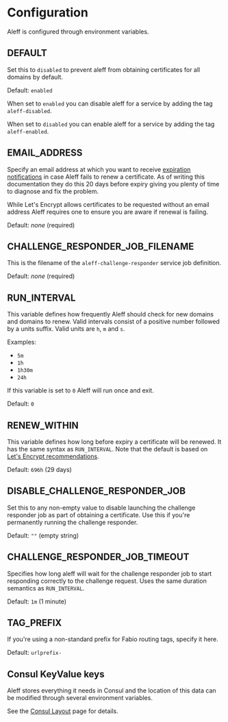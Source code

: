 # Configuration

Aleff is configured through environment variables.

## DEFAULT

Set this to `disabled` to prevent aleff from obtaining certificates for all domains by default.

Default: `enabled`

When set to `enabled` you can disable aleff for a service by adding the tag `aleff-disabled`.

When set to `disabled` you can enable aleff for a service by adding the tag `aleff-enabled`.

## EMAIL_ADDRESS

Specify an email address at which you want to receive [expiration notifications](https://letsencrypt.org/docs/expiration-emails/) in case Aleff fails to renew a certificate. As of writing this documentation they do this 20 days before expiry giving you plenty of time to diagnose and fix the problem.

While Let's Encrypt allows certificates to be requested without an email address Aleff requires one to ensure you are aware if renewal is failing.

Default: _none_ (required)

## CHALLENGE_RESPONDER_JOB_FILENAME

This is the filename of the `aleff-challenge-responder` service job definition.

Default: _none_ (required)

## RUN_INTERVAL

This variable defines how frequently Aleff should check for new domains and domains to renew. Valid intervals consist of a positive number followed by a units suffix. Valid units are `h`, `m` and `s`.

Examples:
* `5m`
* `1h`
* `1h30m`
* `24h`

If this variable is set to `0` Aleff will run once and exit.

Default: `0`

## RENEW_WITHIN

This variable defines how long before expiry a certificate will be renewed. It has the same syntax as `RUN_INTERVAL`. Note that the default is based on [Let's Encrypt recommendations](https://letsencrypt.org/docs/faq/#what-is-the-lifetime-for-let-s-encrypt-certificates-for-how-long-are-they-valid).

Default: `696h` (29 days)

## DISABLE_CHALLENGE_RESPONDER_JOB

Set this to any non-empty value to disable launching the challenge responder job as part of obtaining a certificate. Use this if you're permanently running the challenge responder.

Default: `""` (empty string)

## CHALLENGE_RESPONDER_JOB_TIMEOUT

Specifies how long aleff will wait for the challenge responder job to start responding correctly to the challenge request. Uses the same duration semantics as `RUN_INTERVAL`.

Default: `1m` (1 minute)

## TAG_PREFIX

If you're using a non-standard prefix for Fabio routing tags, specify it here.

Default: `urlprefix-`

## Consul KeyValue keys

Aleff stores everything it needs in Consul and the location of this data can be modified through several environment variables.

See the [Consul Layout](../consul-kv-layout/) page for details.
